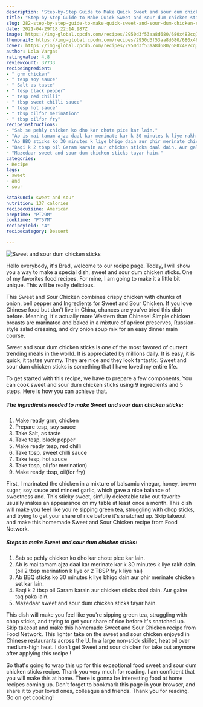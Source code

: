 ```yaml
---
description: "Step-by-Step Guide to Make Quick Sweet and sour dum chicken sticks"
title: "Step-by-Step Guide to Make Quick Sweet and sour dum chicken sticks"
slug: 282-step-by-step-guide-to-make-quick-sweet-and-sour-dum-chicken-sticks
date: 2021-04-29T18:22:14.987Z
image: https://img-global.cpcdn.com/recipes/2950d3f53aa8d680/680x482cq70/sweet-and-sour-dum-chicken-sticks-recipe-main-photo.jpg
thumbnail: https://img-global.cpcdn.com/recipes/2950d3f53aa8d680/680x482cq70/sweet-and-sour-dum-chicken-sticks-recipe-main-photo.jpg
cover: https://img-global.cpcdn.com/recipes/2950d3f53aa8d680/680x482cq70/sweet-and-sour-dum-chicken-sticks-recipe-main-photo.jpg
author: Lola Vargas
ratingvalue: 4.8
reviewcount: 37733
recipeingredient:
- " grm chicken"
- " tesp soy sauce"
- " Salt as taste"
- " tesp black pepper"
- " tesp red chilli"
- " tbsp sweet chilli sauce"
- " tesp hot sauce"
- " tbsp oilfor merination"
- " tbsp oilfor fry"
recipeinstructions:
- "Sab se pehly chicken ko dho kar chote pice kar lain."
- "Ab is mai tamam ajza daal kar merinate kar k 30 minutes k liye rakh dain. (oil 2 tbsp merination k liye or 2 TBSP fry k liye hai)"
- "Ab BBQ sticks ko 30 minutes k liye bhigo dain aur phir merinate chicken set kar lain."
- "Baqi k 2 tbsp oil Garam karain aur chicken sticks daal dain. Aur galne taq paka lain."
- "Mazedaar sweet and sour dum chicken sticks tayar hain."
categories:
- Recipe
tags:
- sweet
- and
- sour

katakunci: sweet and sour 
nutrition: 137 calories
recipecuisine: American
preptime: "PT29M"
cooktime: "PT57M"
recipeyield: "4"
recipecategory: Dessert

---
```



![Sweet and sour dum chicken sticks](https://img-global.cpcdn.com/recipes/2950d3f53aa8d680/680x482cq70/sweet-and-sour-dum-chicken-sticks-recipe-main-photo.jpg)

Hello everybody, it's Brad, welcome to our recipe page. Today, I will show you a way to make a special dish, sweet and sour dum chicken sticks. One of my favorites food recipes. For mine, I am going to make it a little bit unique. This will be really delicious.

This Sweet and Sour Chicken combines crispy chicken with chunks of onion, bell pepper and Ingredients for Sweet and Sour Chicken. If you love Chinese food but don&#39;t live in China, chances are you&#39;ve tried this dish before. Meaning, it&#39;s actually more Western than Chinese! Simple chicken breasts are marinated and baked in a mixture of apricot preserves, Russian-style salad dressing, and dry onion soup mix for an easy dinner main course.

Sweet and sour dum chicken sticks is one of the most favored of current trending meals in the world. It is appreciated by millions daily. It is easy, it is quick, it tastes yummy. They are nice and they look fantastic. Sweet and sour dum chicken sticks is something that I have loved my entire life.


To get started with this recipe, we have to prepare a few components. You can cook sweet and sour dum chicken sticks using 9 ingredients and 5 steps. Here is how you can achieve that.

<!--inarticleads1-->

##### The ingredients needed to make Sweet and sour dum chicken sticks:

1. Make ready  grm, chicken
1. Prepare  tesp, soy sauce
1. Take  Salt, as taste
1. Take  tesp, black pepper
1. Make ready  tesp, red chilli
1. Take  tbsp, sweet chilli sauce
1. Take  tesp, hot sauce
1. Take  tbsp, oil(for merination)
1. Make ready  tbsp, oil(for fry)


First, I marinated the chicken in a mixture of balsamic vinegar, honey, brown sugar, soy sauce and minced garlic, which gave a nice balance of sweetness and. This sticky sweet, sinfully delectable take out favorite usually makes an appearance on my table at least once a month. This dish will make you feel like you&#39;re sipping green tea, struggling with chop sticks, and trying to get your share of rice before it&#39;s snatched up. Skip takeout and make this homemade Sweet and Sour Chicken recipe from Food Network. 

<!--inarticleads2-->

##### Steps to make Sweet and sour dum chicken sticks:

1. Sab se pehly chicken ko dho kar chote pice kar lain.
1. Ab is mai tamam ajza daal kar merinate kar k 30 minutes k liye rakh dain. (oil 2 tbsp merination k liye or 2 TBSP fry k liye hai)
1. Ab BBQ sticks ko 30 minutes k liye bhigo dain aur phir merinate chicken set kar lain.
1. Baqi k 2 tbsp oil Garam karain aur chicken sticks daal dain. Aur galne taq paka lain.
1. Mazedaar sweet and sour dum chicken sticks tayar hain.


This dish will make you feel like you&#39;re sipping green tea, struggling with chop sticks, and trying to get your share of rice before it&#39;s snatched up. Skip takeout and make this homemade Sweet and Sour Chicken recipe from Food Network. This lighter take on the sweet and sour chicken enjoyed in Chinese restaurants across the U. In a large non-stick skillet, heat oil over medium-high heat. I don&#39;t get Sweet and sour chicken for take out anymore after applying this recipe ! 

So that's going to wrap this up for this exceptional food sweet and sour dum chicken sticks recipe. Thank you very much for reading. I am confident that you will make this at home. There is gonna be interesting food at home recipes coming up. Don't forget to bookmark this page in your browser, and share it to your loved ones, colleague and friends. Thank you for reading. Go on get cooking!
